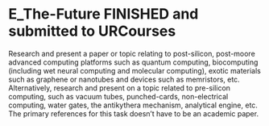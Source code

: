 # E_The-Future FINISHED and submitted to URCourses
Research and present a paper or topic relating to post-silicon, post-moore advanced computing platforms such as quantum computing, biocomputing (including wet neural computing and molecular computing), exotic materials such as graphene or nanotubes and devices such as memristors, etc. Alternatively, research and present on a topic related to pre-silicon computing, such as vacuum tubes, punched-cards, non-electrical computing, water gates, the antikythera mechanism, analytical engine, etc. The primary references for this task doesn’t have to be an academic paper. 
